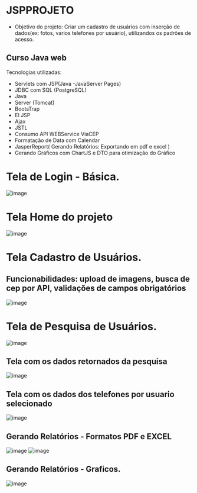 # JSPPROJETO
- Objetivo do projeto: Criar um cadastro de usuários com inserção de dados(ex: fotos, varios telefones por usuário), utilizandos os padrões de acesso.

## Curso Java web
Tecnologias utilizadas:
- Servlets com JSP(Java -JavaServer Pages)
- JDBC com SQL (PostgreSQL)
- Java
- Server (Tomcat)
- BootsTrap
- El JSP
- Ajax
- JSTL
- Consumo API WEBService ViaCEP
- Formatação de Data com Calendar
- JasperReport( Gerando Relatórios: Exportando em pdf e excel )
- Gerando Gráficos com ChartJS e DTO para otimização do Gráfico



# Tela de Login - Básica.
![image](https://github.com/ClaytonEduard/jspprojeto/assets/11823640/5d38ccdb-f048-468c-8468-ca29ac57da9d)

# Tela Home do projeto
![image](https://github.com/ClaytonEduard/jspprojeto/assets/11823640/28923007-4e1a-49b8-bd0f-f11ba9846a6b)

# Tela Cadastro de Usuários.
## Funcionabilidades: upload de imagens, busca de cep por API, validações de campos obrigatórios
![image](https://github.com/ClaytonEduard/jspprojeto/assets/11823640/56662846-c87c-4d09-b160-0b16920479a0)

# Tela de Pesquisa de Usuários.
![image](https://github.com/ClaytonEduard/jspprojeto/assets/11823640/67b8fc6c-2b31-4ce4-b4ff-9c75ddeb99df)

## Tela com os dados retornados da pesquisa
![image](https://github.com/ClaytonEduard/jspprojeto/assets/11823640/8e0af21e-60c0-4a37-bb74-33ff5aa0c489)

## Tela com os dados dos telefones por usuario selecionado
![image](https://github.com/ClaytonEduard/jspprojeto/assets/11823640/b9846d46-da88-4884-8afe-37f0869303d3)

## Gerando Relatórios - Formatos PDF e EXCEL
![image](https://github.com/ClaytonEduard/jspprojeto/assets/11823640/2c17595b-2c0c-4f44-881c-ee3763a90d7a)
![image](https://github.com/ClaytonEduard/jspprojeto/assets/11823640/a0d622f1-236d-469d-9c99-e9adee4d9752)

## Gerando Relatórios - Graficos.

![image](https://github.com/ClaytonEduard/jspprojeto/assets/11823640/42cbe0c6-e0d2-48dd-8e84-834075c308a1)
